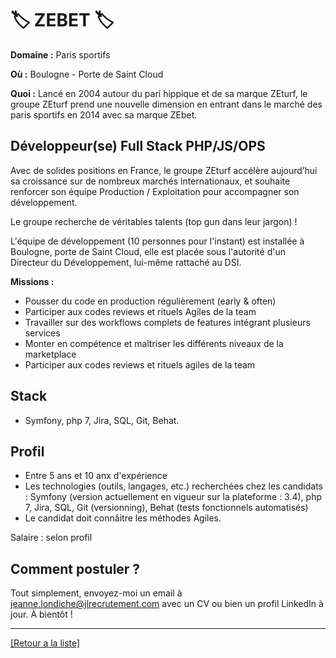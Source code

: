 # 🏷️ ZEBET 🏷️

**Domaine :**  Paris sportifs

**Où :** Boulogne - Porte de Saint Cloud

**Quoi :**  Lancé en 2004 autour du pari hippique et de sa marque ZEturf, le groupe ZEturf prend une nouvelle dimension en entrant dans le marché des paris sportifs en 2014 avec sa marque ZEbet.

## Développeur(se) Full Stack PHP/JS/OPS

Avec de solides positions en France, le groupe ZEturf accélère aujourd’hui sa croissance sur de nombreux marchés internationaux, et souhaite renforcer son équipe Production / Exploitation pour accompagner son développement.

Le groupe recherche de véritables talents (top gun dans leur jargon) !

L'équipe de développement (10 personnes pour l'instant) est installée à Boulogne, porte de Saint Cloud, elle est placée sous l'autorité d'un Directeur du Développement, lui-même rattaché au DSI. 

**Missions :**

* Pousser du code en production régulièrement (early & often)
* Participer aux codes reviews et rituels Agiles de la team
* Travailler sur des workflows complets de features intégrant plusieurs services
* Monter en compétence et maîtriser les différents niveaux de la marketplace
* Participer aux codes reviews et rituels agiles de la team

## Stack

* Symfony, php 7, Jira, SQL, Git, Behat.

## Profil

* Entre 5 ans et 10 anx d'expérience
* Les technologies (outils, langages, etc.) recherchées chez les candidats : Symfony (version actuellement en vigueur sur la plateforme : 3.4), php 7, Jira, SQL, Git (versionning), Behat (tests fonctionnels automatisés) 
* Le candidat doit connâitre les méthodes Agiles. 

Salaire : selon profil

## Comment postuler ?

Tout simplement, envoyez-moi un email à jeanne.londiche@jlrecrutement.com avec un CV ou bien un profil LinkedIn à jour. À bientôt ! 

----
<a href="https://github.com/jlondiche/job-board-php/blob/master/README.md">[Retour a la liste]</a>